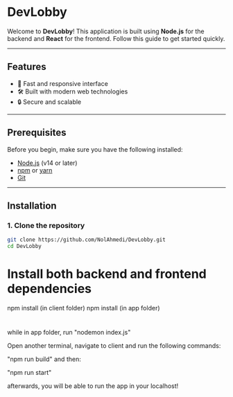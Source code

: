 # DevLobby

Welcome to **DevLobby**! This application is built using **Node.js** for the backend and **React** for the frontend. Follow this guide to get started quickly.

---

## Features

- 🚀 Fast and responsive interface
- 🛠️ Built with modern web technologies
- 🔒 Secure and scalable

---

## Prerequisites

Before you begin, make sure you have the following installed:

- [Node.js](https://nodejs.org/) (v14 or later)
- [npm](https://www.npmjs.com/) or [yarn](https://yarnpkg.com/)
- [Git](https://git-scm.com/)

---

## Installation

### 1. Clone the repository
```bash
git clone https://github.com/NolAhmedi/DevLobby.git
cd DevLobby
```

# Install both backend and frontend dependencies
npm install (in client folder)
npm install (in app folder)

# 
while in app folder, run "nodemon index.js"

Open another terminal, navigate to client and run the following commands:

"npm run build"
and then:

"npm run start"

afterwards, you will be able to run the app in your localhost!
